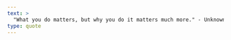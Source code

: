 ```yaml
---
text: >
  "What you do matters, but why you do it matters much more." - Unknown
type: quote
---
```

